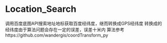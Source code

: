 # Location_Search
调用百度底图API搜索地址地标获取百度经纬度，继而转换成GPS经纬度
转换成的经纬度由于算法问题会存在一定的误差，误差十米内
算法参考https://github.com/wandergis/coordTransform_py
